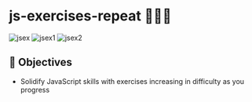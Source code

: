 # js-exercises-repeat 🏋🏻🔁
![jsex](https://user-images.githubusercontent.com/84382812/136973480-df823d3d-4f15-4d74-8206-dae9112c5f28.PNG)
![jsex1](https://user-images.githubusercontent.com/84382812/136973473-9122953e-427a-4e0f-9532-171d4bf8674c.PNG)
![jsex2](https://user-images.githubusercontent.com/84382812/136973484-495c3e4b-8a75-4997-a258-71262e214a10.PNG)


## 🎯 Objectives
- Solidify JavaScript skills with exercises increasing in difficulty as you progress 

